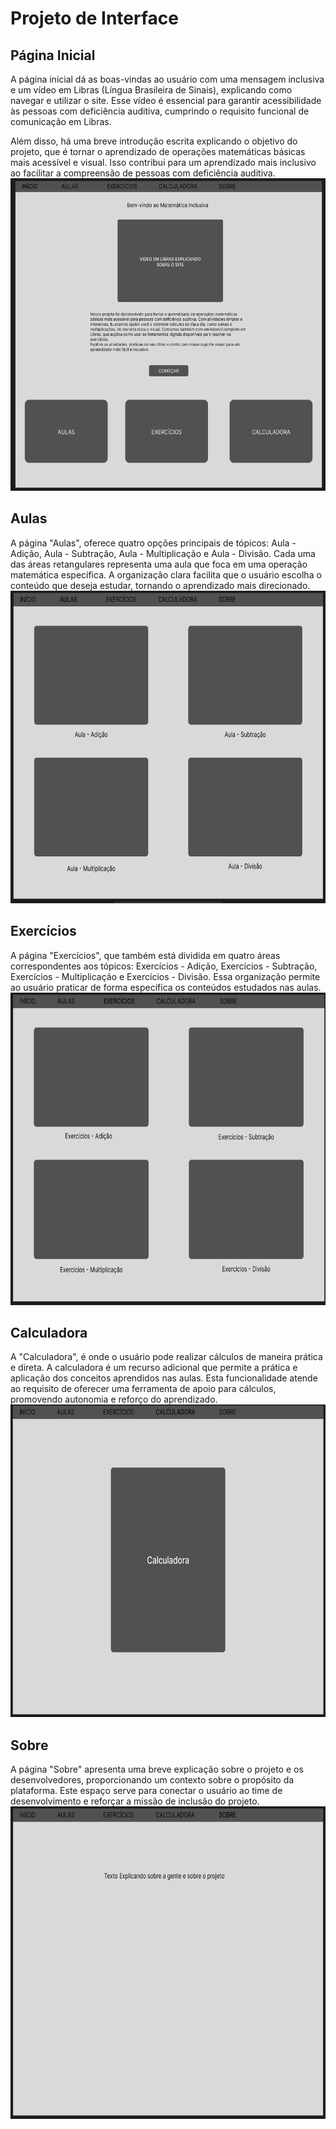 
# Projeto de Interface

## Página Inicial

A página inicial dá as boas-vindas ao usuário com uma mensagem inclusiva e um vídeo em Libras (Língua Brasileira de Sinais), explicando como navegar e utilizar o site. Esse vídeo é essencial para garantir acessibilidade às pessoas com deficiência auditiva, cumprindo o requisito funcional de comunicação em Libras.

Além disso, há uma breve introdução escrita explicando o objetivo do projeto, que é tornar o aprendizado de operações matemáticas básicas mais acessível e visual. Isso contribui para um aprendizado mais inclusivo ao facilitar a compreensão de pessoas com deficiência auditiva.
<img src="img/pagina_inicial.png/" width="660" height="500"/>

## Aulas

A página "Aulas", oferece quatro opções principais de tópicos: Aula - Adição, Aula - Subtração, Aula - Multiplicação e Aula - Divisão. Cada uma das áreas retangulares representa uma aula que foca em uma operação matemática específica. A organização clara facilita que o usuário escolha o conteúdo que deseja estudar, tornando o aprendizado mais direcionado.
<img src="img/aulas.png/" width="660" height="500"/>

## Exercícios

A página "Exercícios", que também está dividida em quatro áreas correspondentes aos tópicos: Exercícios - Adição, Exercícios - Subtração, Exercícios - Multiplicação e Exercícios - Divisão. Essa organização permite ao usuário praticar de forma específica os conteúdos estudados nas aulas.
<img src="img/exercicios.png/" width="660" height="500"/>

## Calculadora

A "Calculadora", é onde o usuário pode realizar cálculos de maneira prática e direta. A calculadora é um recurso adicional que permite a prática e aplicação dos conceitos aprendidos nas aulas. Esta funcionalidade atende ao requisito de oferecer uma ferramenta de apoio para cálculos, promovendo autonomia e reforço do aprendizado.
<img src="img/calculadora.png/" width="660" height="500"/>

## Sobre

A página "Sobre" apresenta uma breve explicação sobre o projeto e os desenvolvedores, proporcionando um contexto sobre o propósito da plataforma. Este espaço serve para conectar o usuário ao time de desenvolvimento e reforçar a missão de inclusão do projeto.
<img src="img/sobre.png/" width="660" height="500"/>
